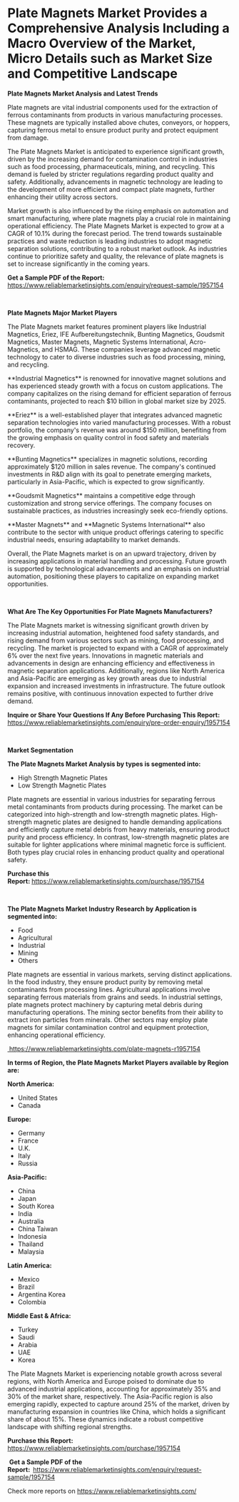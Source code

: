 <p><h1>Plate Magnets Market Provides a Comprehensive Analysis Including a Macro Overview of the Market, Micro Details such as Market Size and Competitive Landscape</h1></p><p><strong>Plate Magnets Market Analysis and Latest Trends</strong></p>
<p><p>Plate magnets are vital industrial components used for the extraction of ferrous contaminants from products in various manufacturing processes. These magnets are typically installed above chutes, conveyors, or hoppers, capturing ferrous metal to ensure product purity and protect equipment from damage. </p><p>The Plate Magnets Market is anticipated to experience significant growth, driven by the increasing demand for contamination control in industries such as food processing, pharmaceuticals, mining, and recycling. This demand is fueled by stricter regulations regarding product quality and safety. Additionally, advancements in magnetic technology are leading to the development of more efficient and compact plate magnets, further enhancing their utility across sectors.</p><p>Market growth is also influenced by the rising emphasis on automation and smart manufacturing, where plate magnets play a crucial role in maintaining operational efficiency. The Plate Magnets Market is expected to grow at a CAGR of 10.1% during the forecast period. The trend towards sustainable practices and waste reduction is leading industries to adopt magnetic separation solutions, contributing to a robust market outlook. As industries continue to prioritize safety and quality, the relevance of plate magnets is set to increase significantly in the coming years.</p></p>
<p><strong>Get a Sample PDF of the Report:&nbsp;</strong> <a href="https://www.reliablemarketinsights.com/enquiry/request-sample/1957154?utm_campaign=2116&utm_medium=2&utm_source=Github&utm_content=ia&utm_term=17022025&utm_id=plate-magnets">https://www.reliablemarketinsights.com/enquiry/request-sample/1957154</a></p>
<p>&nbsp;</p>
<p><strong>Plate Magnets Major Market Players</strong></p>
<p><p>The Plate Magnets market features prominent players like Industrial Magnetics, Eriez, IFE Aufbereitungstechnik, Bunting Magnetics, Goudsmit Magnetics, Master Magnets, Magnetic Systems International, Acro-Magnetics, and HSMAG. These companies leverage advanced magnetic technology to cater to diverse industries such as food processing, mining, and recycling.</p><p>**Industrial Magnetics** is renowned for innovative magnet solutions and has experienced steady growth with a focus on custom applications. The company capitalizes on the rising demand for efficient separation of ferrous contaminants, projected to reach $10 billion in global market size by 2025.</p><p>**Eriez** is a well-established player that integrates advanced magnetic separation technologies into varied manufacturing processes. With a robust portfolio, the company's revenue was around $150 million, benefiting from the growing emphasis on quality control in food safety and materials recovery.</p><p>**Bunting Magnetics** specializes in magnetic solutions, recording approximately $120 million in sales revenue. The company's continued investments in R&D align with its goal to penetrate emerging markets, particularly in Asia-Pacific, which is expected to grow significantly.</p><p>**Goudsmit Magnetics** maintains a competitive edge through customization and strong service offerings. The company focuses on sustainable practices, as industries increasingly seek eco-friendly options.</p><p>**Master Magnets** and **Magnetic Systems International** also contribute to the sector with unique product offerings catering to specific industrial needs, ensuring adaptability to market demands.</p><p>Overall, the Plate Magnets market is on an upward trajectory, driven by increasing applications in material handling and processing. Future growth is supported by technological advancements and an emphasis on industrial automation, positioning these players to capitalize on expanding market opportunities.</p></p>
<p>&nbsp;</p>
<p><strong>What Are The Key Opportunities For Plate Magnets Manufacturers?</strong></p>
<p><p>The Plate Magnets market is witnessing significant growth driven by increasing industrial automation, heightened food safety standards, and rising demand from various sectors such as mining, food processing, and recycling. The market is projected to expand with a CAGR of approximately 6% over the next five years. Innovations in magnetic materials and advancements in design are enhancing efficiency and effectiveness in magnetic separation applications. Additionally, regions like North America and Asia-Pacific are emerging as key growth areas due to industrial expansion and increased investments in infrastructure. The future outlook remains positive, with continuous innovation expected to further drive demand.</p></p>
<p><strong>Inquire or Share Your Questions If Any Before Purchasing This Report:</strong> <a href="https://www.reliablemarketinsights.com/enquiry/pre-order-enquiry/1957154?utm_campaign=2116&utm_medium=2&utm_source=Github&utm_content=ia&utm_term=17022025&utm_id=plate-magnets">https://www.reliablemarketinsights.com/enquiry/pre-order-enquiry/1957154</a></p>
<p>&nbsp;</p>
<p><strong>Market Segmentation</strong></p>
<p><strong>The Plate Magnets Market Analysis by types is segmented into:</strong></p>
<p><ul><li>High Strength Magnetic Plates</li><li>Low Strength Magnetic Plates</li></ul></p>
<p><p>Plate magnets are essential in various industries for separating ferrous metal contaminants from products during processing. The market can be categorized into high-strength and low-strength magnetic plates. High-strength magnetic plates are designed to handle demanding applications and efficiently capture metal debris from heavy materials, ensuring product purity and process efficiency. In contrast, low-strength magnetic plates are suitable for lighter applications where minimal magnetic force is sufficient. Both types play crucial roles in enhancing product quality and operational safety.</p></p>
<p><strong>Purchase this Report:&nbsp;</strong><a href="https://www.reliablemarketinsights.com/purchase/1957154?utm_campaign=2116&utm_medium=2&utm_source=Github&utm_content=ia&utm_term=17022025&utm_id=plate-magnets">https://www.reliablemarketinsights.com/purchase/1957154</a></p>
<p>&nbsp;</p>
<p><strong>The Plate Magnets Market Industry Research by Application is segmented into:</strong></p>
<p><ul><li>Food</li><li>Agricultural</li><li>Industrial</li><li>Mining</li><li>Others</li></ul></p>
<p><p>Plate magnets are essential in various markets, serving distinct applications. In the food industry, they ensure product purity by removing metal contaminants from processing lines. Agricultural applications involve separating ferrous materials from grains and seeds. In industrial settings, plate magnets protect machinery by capturing metal debris during manufacturing operations. The mining sector benefits from their ability to extract iron particles from minerals. Other sectors may employ plate magnets for similar contamination control and equipment protection, enhancing operational efficiency.</p></p>
<p><a href="https://www.reliablemarketinsights.com/plate-magnets-r1957154?utm_campaign=2116&utm_medium=2&utm_source=Github&utm_content=ia&utm_term=17022025&utm_id=plate-magnets">&nbsp;https://www.reliablemarketinsights.com/plate-magnets-r1957154</a></p>
<p><strong>In terms of Region, the Plate Magnets Market Players available by Region are:</strong></p>
<p>
    <p> <strong> North America: </strong>
        <ul>
            <li>United States</li>
            <li>Canada</li>
        </ul>
        </p> 
    <p> <strong> Europe: </strong>
        <ul>
            <li>Germany</li>
            <li>France</li>
            <li>U.K.</li>
            <li>Italy</li>
            <li>Russia</li>
        </ul>
        </p> 
    <p> <strong> Asia-Pacific: </strong>
        <ul>
            <li>China</li>
            <li>Japan</li>
            <li>South Korea</li>
            <li>India</li>
            <li>Australia</li>
            <li>China Taiwan</li>
            <li>Indonesia</li>
            <li>Thailand</li>
            <li>Malaysia</li>
        </ul>
        </p> 
    <p> <strong> Latin America: </strong>
        <ul>
            <li>Mexico</li>
            <li>Brazil</li>
            <li>Argentina Korea</li>
            <li>Colombia</li>
        </ul>
        </p> 
    <p> <strong> Middle East & Africa: </strong>
        <ul>
            <li>Turkey</li>
            <li>Saudi</li>
            <li>Arabia</li>
            <li>UAE</li>
            <li>Korea</li>
        </ul>
    </p>
    </p>
<p><p>The Plate Magnets Market is experiencing notable growth across several regions, with North America and Europe poised to dominate due to advanced industrial applications, accounting for approximately 35% and 30% of the market share, respectively. The Asia-Pacific region is also emerging rapidly, expected to capture around 25% of the market, driven by manufacturing expansion in countries like China, which holds a significant share of about 15%. These dynamics indicate a robust competitive landscape with shifting regional strengths.</p></p>
<p><strong>Purchase this Report: </strong><a href="https://www.reliablemarketinsights.com/purchase/1957154?utm_campaign=2116&utm_medium=2&utm_source=Github&utm_content=ia&utm_term=17022025&utm_id=plate-magnets">https://www.reliablemarketinsights.com/purchase/1957154</a></p>
<p>&nbsp;<strong>Get a Sample PDF of the Report:&nbsp;&nbsp;</strong><a href="https://www.reliablemarketinsights.com/enquiry/request-sample/1957154?utm_campaign=2116&utm_medium=2&utm_source=Github&utm_content=ia&utm_term=17022025&utm_id=plate-magnets">https://www.reliablemarketinsights.com/enquiry/request-sample/1957154</a></p>
<p><strong></strong></p>
<p>Check more reports on <a href="https://www.reliablemarketinsights.com/?utm_campaign=2116&utm_medium=2&utm_source=Github&utm_content=ia&utm_term=17022025&utm_id=plate-magnets">https://www.reliablemarketinsights.com/</a></p>